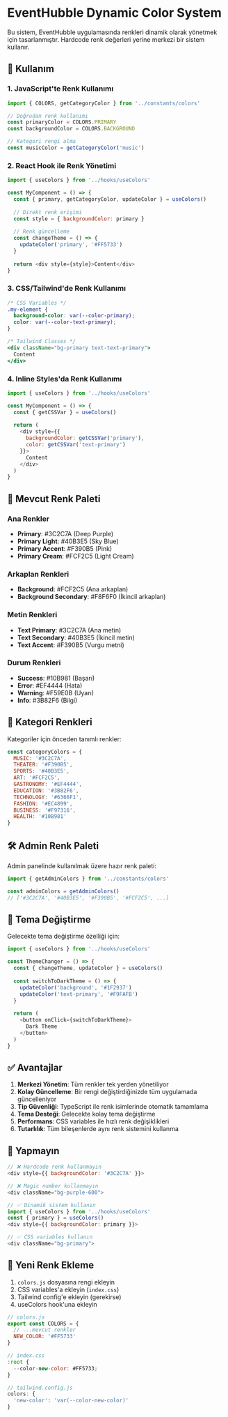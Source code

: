 # EventHubble Dynamic Color System

Bu sistem, EventHubble uygulamasında renkleri dinamik olarak yönetmek için tasarlanmıştır. Hardcode renk değerleri yerine merkezi bir sistem kullanır.

## 🎨 Kullanım

### 1. JavaScript'te Renk Kullanımı

```javascript
import { COLORS, getCategoryColor } from '../constants/colors'

// Doğrudan renk kullanımı
const primaryColor = COLORS.PRIMARY
const backgroundColor = COLORS.BACKGROUND

// Kategori rengi alma
const musicColor = getCategoryColor('music')
```

### 2. React Hook ile Renk Yönetimi

```javascript
import { useColors } from '../hooks/useColors'

const MyComponent = () => {
  const { primary, getCategoryColor, updateColor } = useColors()
  
  // Direkt renk erişimi
  const style = { backgroundColor: primary }
  
  // Renk güncelleme
  const changeTheme = () => {
    updateColor('primary', '#FF5733')
  }
  
  return <div style={style}>Content</div>
}
```

### 3. CSS/Tailwind'de Renk Kullanımı

```css
/* CSS Variables */
.my-element {
  background-color: var(--color-primary);
  color: var(--color-text-primary);
}
```

```jsx
/* Tailwind Classes */
<div className="bg-primary text-text-primary">
  Content
</div>
```

### 4. Inline Styles'da Renk Kullanımı

```javascript
import { useColors } from '../hooks/useColors'

const MyComponent = () => {
  const { getCSSVar } = useColors()
  
  return (
    <div style={{ 
      backgroundColor: getCSSVar('primary'),
      color: getCSSVar('text-primary')
    }}>
      Content
    </div>
  )
}
```

## 🎯 Mevcut Renk Paleti

### Ana Renkler
- **Primary**: #3C2C7A (Deep Purple)
- **Primary Light**: #40B3E5 (Sky Blue)
- **Primary Accent**: #F390B5 (Pink)
- **Primary Cream**: #FCF2C5 (Light Cream)

### Arkaplan Renkleri
- **Background**: #FCF2C5 (Ana arkaplan)
- **Background Secondary**: #F8F6F0 (İkincil arkaplan)

### Metin Renkleri
- **Text Primary**: #3C2C7A (Ana metin)
- **Text Secondary**: #40B3E5 (İkincil metin)
- **Text Accent**: #F390B5 (Vurgu metni)

### Durum Renkleri
- **Success**: #10B981 (Başarı)
- **Error**: #EF4444 (Hata)
- **Warning**: #F59E0B (Uyarı)
- **Info**: #3B82F6 (Bilgi)

## 📝 Kategori Renkleri

Kategoriler için önceden tanımlı renkler:

```javascript
const categoryColors = {
  MUSIC: '#3C2C7A',
  THEATER: '#F390B5', 
  SPORTS: '#40B3E5',
  ART: '#FCF2C5',
  GASTRONOMY: '#EF4444',
  EDUCATION: '#3B82F6',
  TECHNOLOGY: '#6366F1',
  FASHION: '#EC4899',
  BUSINESS: '#F97316',
  HEALTH: '#10B981'
}
```

## 🛠 Admin Renk Paleti

Admin panelinde kullanılmak üzere hazır renk paleti:

```javascript
import { getAdminColors } from '../constants/colors'

const adminColors = getAdminColors()
// ['#3C2C7A', '#40B3E5', '#F390B5', '#FCF2C5', ...]
```

## 🔄 Tema Değiştirme

Gelecekte tema değiştirme özelliği için:

```javascript
import { useColors } from '../hooks/useColors'

const ThemeChanger = () => {
  const { changeTheme, updateColor } = useColors()
  
  const switchToDarkTheme = () => {
    updateColor('background', '#1F2937')
    updateColor('text-primary', '#F9FAFB')
  }
  
  return (
    <button onClick={switchToDarkTheme}>
      Dark Theme
    </button>
  )
}
```

## ✅ Avantajlar

1. **Merkezi Yönetim**: Tüm renkler tek yerden yönetiliyor
2. **Kolay Güncelleme**: Bir rengi değiştirdiğinizde tüm uygulamada güncelleniyor
3. **Tip Güvenliği**: TypeScript ile renk isimlerinde otomatik tamamlama
4. **Tema Desteği**: Gelecekte kolay tema değiştirme
5. **Performans**: CSS variables ile hızlı renk değişiklikleri
6. **Tutarlılık**: Tüm bileşenlerde aynı renk sistemini kullanma

## 🚫 Yapmayın

```javascript
// ❌ Hardcode renk kullanmayın
<div style={{ backgroundColor: '#3C2C7A' }}>

// ❌ Magic number kullanmayın  
<div className="bg-purple-600">

// ✅ Dinamik sistem kullanın
import { useColors } from '../hooks/useColors'
const { primary } = useColors()
<div style={{ backgroundColor: primary }}>

// ✅ CSS variables kullanın
<div className="bg-primary">
```

## 🔧 Yeni Renk Ekleme

1. `colors.js` dosyasına rengi ekleyin
2. CSS variables'a ekleyin (`index.css`)
3. Tailwind config'e ekleyin (gerekirse)
4. useColors hook'una ekleyin

```javascript
// colors.js
export const COLORS = {
  // ...mevcut renkler
  NEW_COLOR: '#FF5733'
}

// index.css
:root {
  --color-new-color: #FF5733;
}

// tailwind.config.js
colors: {
  'new-color': 'var(--color-new-color)'
}
``` 